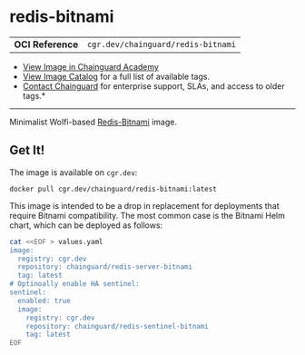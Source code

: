 <!--monopod:start-->
# redis-bitnami
| | |
| - | - |
| **OCI Reference** | `cgr.dev/chainguard/redis-bitnami` |


* [View Image in Chainguard Academy](https://edu.chainguard.dev/chainguard/chainguard-images/reference/redis-bitnami/overview/)
* [View Image Catalog](https://console.enforce.dev/images/catalog) for a full list of available tags.
* [Contact Chainguard](https://www.chainguard.dev/chainguard-images) for enterprise support, SLAs, and access to older tags.*

---
<!--monopod:end-->

<!--overview:start-->
Minimalist Wolfi-based [Redis-Bitnami](https://github.com/redis/redis) image.
<!--overview:end-->

<!--getting:start-->
## Get It!
The image is available on `cgr.dev`:

```
docker pull cgr.dev/chainguard/redis-bitnami:latest
```
<!--getting:end-->

<!--body:start-->
This image is intended to be a drop in replacement for deployments that require Bitnami compatibility. The most common case is the Bitnami Helm chart, which can be deployed as follows:

```bash
cat <<EOF > values.yaml
image:
  registry: cgr.dev
  repository: chainguard/redis-server-bitnami
  tag: latest
# Optinoally enable HA sentinel:
sentinel:
  enabled: true
  image:
    registry: cgr.dev
    repository: chainguard/redis-sentinel-bitnami
    tag: latest
EOF
```
<!--body:end-->
